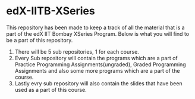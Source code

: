 # edX-IITB-XSeries
This repository has been made to keep a track of all the material that is a part of the edX IIT Bombay XSeries Program. Below is what you will find to be a part of this repository.

1. There will be 5 sub repositories, 1 for each course.
2. Every Sub repository will contain the programs which are a part of Practice Programming Assignments(ungraded), Graded Programming Assignments and also some more programs which are a part of the course.
3. Lastly evry sub repository will also contain the slides that have been used as a part of this course.
